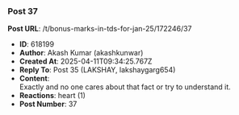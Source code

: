 ### Post 37
**Post URL**: /t/bonus-marks-in-tds-for-jan-25/172246/37
- **ID**: 618199
- **Author**: Akash Kumar (akashkunwar)
- **Created At**: 2025-04-11T09:34:25.767Z
- **Reply To**: Post 35 (LAKSHAY, lakshaygarg654)
- **Content**:  
  Exactly and no one cares about that fact or try to understand it.
- **Reactions**: heart (1)
- **Post Number**: 37

